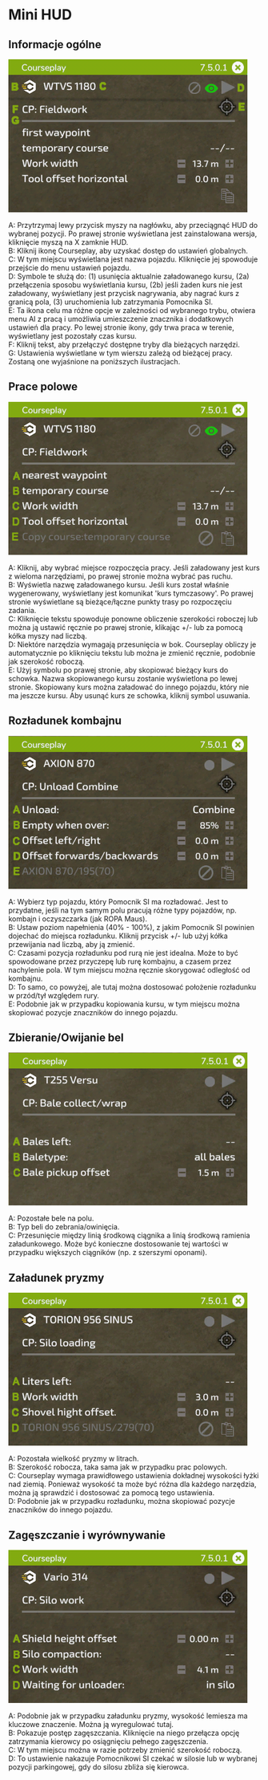 # Mini HUD

## Informacje ogólne

![Image](../assets/images/minihudhelp_general_0_0_478_305.png)

  
A: Przytrzymaj lewy przycisk myszy na nagłówku, aby przeciągnąć HUD do wybranej pozycji. Po prawej stronie wyświetlana jest zainstalowana wersja, kliknięcie myszą na X zamknie HUD.  
B: Kliknij ikonę Courseplay, aby uzyskać dostęp do ustawień globalnych.  
C: W tym miejscu wyświetlana jest nazwa pojazdu. Kliknięcie jej spowoduje przejście do menu ustawień pojazdu.  
D: Symbole te służą do: (1) usunięcia aktualnie załadowanego kursu, (2a) przełączenia sposobu wyświetlania kursu, (2b) jeśli żaden kurs nie jest załadowany, wyświetlany jest przycisk nagrywania, aby nagrać kurs z granicą pola, (3) uruchomienia lub zatrzymania Pomocnika SI.  
E: Ta ikona celu ma różne opcje w zależności od wybranego trybu, otwiera menu AI z pracą i umożliwia umieszczenie znacznika i dodatkowych ustawień dla pracy. Po lewej stronie ikony, gdy trwa praca w terenie, wyświetlany jest pozostały czas kursu.  
F: Kliknij tekst, aby przełączyć dostępne tryby dla bieżących narzędzi.  
G: Ustawienia wyświetlane w tym wierszu zależą od bieżącej pracy. Zostaną one wyjaśnione na poniższych ilustracjach.  


## Prace polowe

![Image](../assets/images/minihudhelp_fieldwork_0_0_478_305.png)

  
A: Kliknij, aby wybrać miejsce rozpoczęcia pracy. Jeśli załadowany jest kurs z wieloma narzędziami, po prawej stronie można wybrać pas ruchu.  
B: Wyświetla nazwę załadowanego kursu. Jeśli kurs został właśnie wygenerowany, wyświetlany jest komunikat 'kurs tymczasowy'. Po prawej stronie wyświetlane są bieżące/łączne punkty trasy po rozpoczęciu zadania.  
C: Kliknięcie tekstu spowoduje ponowne obliczenie szerokości roboczej lub można ją ustawić ręcznie po prawej stronie, klikając +/- lub za pomocą kółka myszy nad liczbą.  
D: Niektóre narzędzia wymagają przesunięcia w bok. Courseplay obliczy je automatycznie po kliknięciu tekstu lub można je zmienić ręcznie, podobnie jak szerokość roboczą.  
E: Użyj symbolu po prawej stronie, aby skopiować bieżący kurs do schowka. Nazwa skopiowanego kursu zostanie wyświetlona po lewej stronie. Skopiowany kurs można załadować do innego pojazdu, który nie ma jeszcze kursu. Aby usunąć kurs ze schowka, kliknij symbol usuwania.  


## Rozładunek kombajnu

![Image](../assets/images/minihudhelp_combineunload_0_0_478_305.png)

  
A: Wybierz typ pojazdu, który Pomocnik SI ma rozładować. Jest to przydatne, jeśli na tym samym polu pracują różne typy pojazdów, np. kombajn i oczyszczarka (jak ROPA Maus).  
B: Ustaw poziom napełnienia (40% - 100%), z jakim Pomocnik SI powinien dojechać do miejsca rozładunku. Kliknij przycisk +/- lub użyj kółka przewijania nad liczbą, aby ją zmienić.  
C: Czasami pozycja rozładunku pod rurą nie jest idealna. Może to być spowodowane przez przyczepę lub rurę kombajnu, a czasem przez nachylenie pola. W tym miejscu można ręcznie skorygować odległość od kombajnu.  
D: To samo, co powyżej, ale tutaj można dostosować położenie rozładunku w przód/tył względem rury.  
E: Podobnie jak w przypadku kopiowania kursu, w tym miejscu można skopiować pozycje znaczników do innego pojazdu.  


## Zbieranie/Owijanie bel

![Image](../assets/images/minihudhelp_balecollect_0_0_478_305.png)

  
A: Pozostałe bele na polu.  
B: Typ beli do zebrania/owinięcia.  
C: Przesunięcie między linią środkową ciągnika a linią środkową ramienia załadunkowego. Może być konieczne dostosowanie tej wartości w przypadku większych ciągników (np. z szerszymi oponami).  


## Załadunek pryzmy

![Image](../assets/images/minihudhelp_siloloader_0_0_478_305.png)

  
A: Pozostała wielkość pryzmy w litrach.  
B: Szerokość robocza, taka sama jak w przypadku prac polowych.  
C: Courseplay wymaga prawidłowego ustawienia dokładnej wysokości łyżki nad ziemią. Ponieważ wysokość ta może być różna dla każdego narzędzia, można ją sprawdzić i dostosować za pomocą tego ustawienia.  
D: Podobnie jak w przypadku rozładunku, można skopiować pozycje znaczników do innego pojazdu.  


## Zagęszczanie i wyrównywanie

![Image](../assets/images/minihudhelp_siloworker_0_0_478_305.png)

  
A: Podobnie jak w przypadku załadunku pryzmy, wysokość lemiesza ma kluczowe znaczenie. Można ją wyregulować tutaj.  
B: Pokazuje postęp zagęszczania. Kliknięcie na niego przełącza opcję zatrzymania kierowcy po osiągnięciu pełnego zagęszczenia.  
C: W tym miejscu można w razie potrzeby zmienić szerokość roboczą.  
D: To ustawienie nakazuje Pomocnikowi SI czekać w silosie lub w wybranej pozycji parkingowej, gdy do silosu zbliża się kierowca.  



